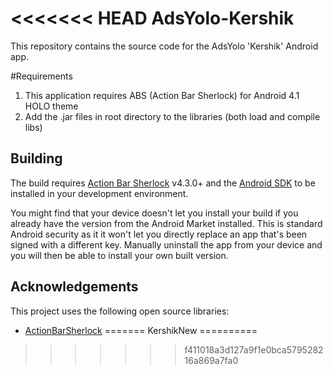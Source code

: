 <<<<<<< HEAD
AdsYolo-Kershik
===============

This repository contains the source code for the AdsYolo 'Kershik' Android app.

#Requirements
1. This application requires ABS (Action Bar Sherlock) for Android 4.1 HOLO theme
2. Add the .jar files in root directory to the libraries (both load and compile libs)

## Building

The build requires [Action Bar Sherlock](http://actionbarsherlock.com/)
v4.3.0+ and the [Android SDK](http://developer.android.com/sdk/index.html)
to be installed in your development environment.

You might find that your device doesn't let you install your build if you
already have the version from the Android Market installed.  This is standard
Android security as it it won't let you directly replace an app that's been
signed with a different key.  Manually uninstall the app from your device and
you will then be able to install your own built version.

## Acknowledgements

This project uses the following open source libraries:

* [ActionBarSherlock](https://github.com/JakeWharton/ActionBarSherlock)
=======
KershikNew
==========
>>>>>>> f411018a3d127a9f1e0bca579528216a869a7fa0
